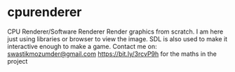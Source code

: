 # cpurenderer
CPU Renderer/Software Renderer
Render graphics from scratch. I am here just using libraries or browser to view the image. SDL is also used to make it interactive enough to make a game.
Contact me on: swastikmozumder@gmail.com
https://bit.ly/3rcvP9h for the maths in the project
